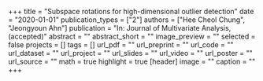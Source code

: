 +++
title = "Subspace rotations for high-dimensional outlier detection"
date = "2020-01-01"
publication_types = ["2"]
authors = ["Hee Cheol Chung", "Jeongyoun Ahn"]
publication = "In: Journal of Multivariate Analysis, (accepted)"
abstract = ""
abstract_short = ""
image_preview = ""
selected = false
projects = []
tags = []
url_pdf = ""
url_preprint = ""
url_code = ""
url_dataset = ""
url_project = ""
url_slides = ""
url_video = ""
url_poster = ""
url_source = ""
math = true
highlight = true
[header]
image = ""
caption = ""
+++
